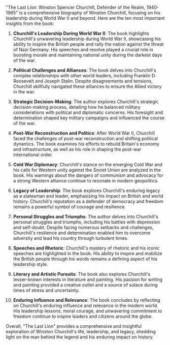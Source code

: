 "The Last Lion: Winston Spencer Churchill, Defender of the Realm, 1940-1965" is a comprehensive biography of Winston Churchill, focusing on his leadership during World War II and beyond. Here are the ten most important insights from the book:

1. **Churchill's Leadership During World War II**: The book highlights Churchill's unwavering leadership during World War II, showcasing his ability to inspire the British people and rally the nation against the threat of Nazi Germany. His speeches and resolve played a crucial role in boosting morale and maintaining national unity during the darkest days of the war.

2. **Political Challenges and Alliances**: The book delves into Churchill's complex relationships with other world leaders, including Franklin D. Roosevelt and Joseph Stalin. Despite disagreements and tensions, Churchill skillfully navigated these alliances to ensure the Allied victory in the war.

3. **Strategic Decision-Making**: The author explores Churchill's strategic decision-making process, detailing how he balanced military considerations with political and diplomatic concerns. His foresight and determination shaped key military campaigns and influenced the course of the war.

4. **Post-War Reconstruction and Politics**: After World War II, Churchill faced the challenges of post-war reconstruction and shifting political dynamics. The book examines his efforts to rebuild Britain's economy and infrastructure, as well as his role in shaping the post-war international order.

5. **Cold War Diplomacy**: Churchill's stance on the emerging Cold War and his calls for Western unity against the Soviet Union are analyzed in the book. His warnings about the dangers of communism and advocacy for a strong Western alliance continue to resonate in modern geopolitics.

6. **Legacy of Leadership**: The book explores Churchill's enduring legacy as a statesman and leader, emphasizing his impact on British and world history. Churchill's reputation as a defender of democracy and freedom remains a powerful symbol of courage and resilience.

7. **Personal Struggles and Triumphs**: The author delves into Churchill's personal struggles and triumphs, including his battles with depression and self-doubt. Despite facing numerous setbacks and challenges, Churchill's resilience and determination enabled him to overcome adversity and lead his country through turbulent times.

8. **Speeches and Rhetoric**: Churchill's mastery of rhetoric and his iconic speeches are highlighted in the book. His ability to inspire and mobilize the British people through his words remains a defining aspect of his leadership style.

9. **Literary and Artistic Pursuits**: The book also explores Churchill's lesser-known interests in literature and painting. His passion for writing and painting provided a creative outlet and a source of solace during times of stress and uncertainty.

10. **Enduring Influence and Relevance**: The book concludes by reflecting on Churchill's enduring influence and relevance in the modern world. His leadership lessons, moral courage, and unwavering commitment to freedom continue to inspire leaders and citizens around the globe.

Overall, "The Last Lion" provides a comprehensive and insightful exploration of Winston Churchill's life, leadership, and legacy, shedding light on the man behind the legend and his enduring impact on history.